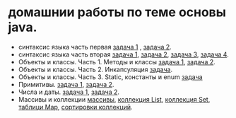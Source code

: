# домашнии работы по теме ocновы java.
- синтаксис языка часть первая [задача 1](https://github.com/Rik137/AgeComparator) , [задача 2](https://github.com/Rik137/Booleans).
- cинтаксис языка часть вторая [задача 1](https://github.com/Rik137/ForCycle/tree/master), [задача 2](https://github.com/Rik137/FactorialCalculator/tree/master), [задача 3](https://github.com/Rik137/SwimmingPool/tree/master), [задача 4](https://github.com/Rik137/GuessTheNumber/tree/master).
- Объекты и классы. Часть 1. Методы и классы [задача 1](https://github.com/Rik137/testClassAndMethod), [задача 2](https://github.com/Rik137/ObjectsAndMethods/tree/master).
- Объекты и классы. Часть 2. Инкапсуляция [задача](https://github.com/Rik137/ObjectsAndClasses_Encapsulation/tree/master).
- Объекты и классы. Часть 3. Static, константы и enum [задача](https://github.com/Rik137/ObjectsAndClasses_StaticFina)
- Примитивы. [задача 1](), [задача 2]().
- Числа и даты. [задача 1](), [задача 2]().
- Массивы и коллекции [массивы](https://github.com/Rik137/java-collection-array), [коллекция List](https://github.com/Rik137/java-collection-list), [коллекция Set](https://github.com/Rik137/java-collection-set), [таблици Map](https://github.com/Rik137/java-collection-map), [сортировки коллекций]().
